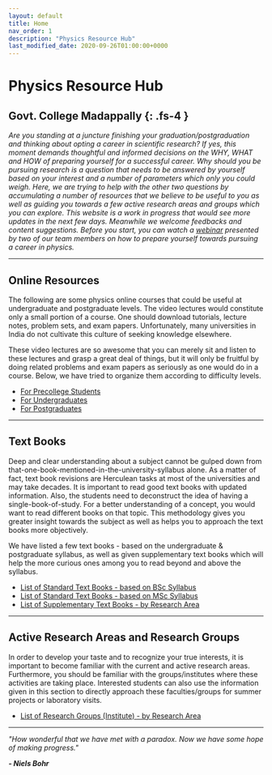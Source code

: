 ```yaml
---
layout: default
title: Home
nav_order: 1
description: "Physics Resource Hub"
last_modified_date: 2020-09-26T01:00:00+0000
---
```

# Physics Resource Hub
Govt. College Madappally
{: .fs-4 }
---

*Are you standing at a juncture finishing your graduation/postgraduation and thinking about opting a career in scientific research? If yes, this moment demands thoughtful and informed decisions on the WHY, WHAT and HOW of preparing yourself for a successful career. Why should you be pursuing research is a question that needs to be answered by yourself based on your interest and a number of parameters which only you could weigh. Here, we are trying to help with the other two questions by accumulating a number of resources that we believe to be useful to you as well as guiding you towards a few active research areas and groups which you can explore. This website is a work in progress that would see more updates in the next few days. Meanwhile we welcome feedbacks and content suggestions. Before you start, you can watch a [webinar](https://youtu.be/pu7VEfCm3m8) presented by two of our team members on how to prepare yourself towards pursuing a career in physics.*


---

## Online Resources

The following are some physics online courses that could be useful at undergraduate and postgraduate levels. The video lectures would constitute only a small portion of a course. One should download tutorials, lecture notes, problem sets, and exam papers. Unfortunately, many universities in India do not cultivate this culture of seeking knowledge elsewhere.


These video lectures are so awesome that you can merely sit and listen to these lectures and grasp a great deal of things, but it will only be fruitful by doing related problems and exam papers as seriously as one would do in a course. Below, we have tried to organize them according to difficulty levels.


- [For Precollege Students](https://gcmphysalum.github.io/posts/online-resources/pre-college.html)
- [For Undergraduates](https://gcmphysalum.github.io/posts/online-resources/undergraduate.html)
- [For Postgraduates](https://gcmphysalum.github.io/posts/online-resources/postgraduate.html)

---

## Text Books

Deep and clear understanding about a subject cannot be gulped down from that-one-book-mentioned-in-the-university-syllabus alone. As a matter of fact, text book revisions are Herculean tasks at most of the universities and may take decades. It is important to read good text books with updated information. Also, the students need to deconstruct the idea of having a single-book-of-study. For a better understanding of a concept, you would want to read different books on that topic. This methodology gives you greater insight towards the subject as well as helps you to approach the text books more objectively.

We have listed a few text books - based on the undergraduate & postgraduate syllabus, as well as given supplementary text books which will help the more curious ones among you to read beyond and above the syllabus.


- [List of Standard Text Books - based on BSc Syllabus](https://gcmphysalum.github.io/posts/text-books/undergraduate.html)
- [List of Standard Text Books - based on MSc Syllabus](https://gcmphysalum.github.io/posts/text-books/postgraduate.html)
- [List of Supplementary Text Books - by Research Area](https://gcmphysalum.github.io/posts/text-books/pre-college.html)

---

## Active Research Areas and Research Groups


In order to develop your taste and to recognize your true interests, it is important to become familiar with the current and active research areas. Furthermore, you should be familiar with the groups/institutes where these activities are taking place. Interested students can also use the information given in this section to directly approach these faculties/groups for summer projects or laboratory visits.


- [List of Research Groups (Institute) - by Research Area](https://gcmphysalum.github.io/posts/research-groups)

---

*"How wonderful that we have met with a paradox. Now we have some hope of making progress."*

***- Niels Bohr***







